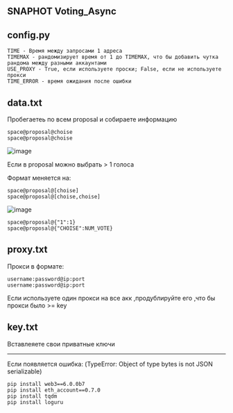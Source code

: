 ## SNAPHOT Voting_Async

## config.py


```
TIME - Время между запросами 1 адреса
TIMEMAX - рандомизирует время от 1 до TIMEMAX, что бы добавить чутка рандома между разными аккаунтами
USE_PROXY - True, если используете проски; False, если не используете прокси
TIME_ERROR - время ожидания после ошибки
```

## data.txt
Пробегаетеь по всем proposal и собираете информацию

```
space@proposal@choise
space@proposal@choise
```
![image](https://user-images.githubusercontent.com/117441696/212177066-ca0c2746-34d5-44ed-9ede-1efb85480e03.png)

Если в proposal можно выбрать > 1 голоса

Формат меняется на:
```
space@proposal@[choise]
space@proposal@[choise,choise]
```

![image](https://user-images.githubusercontent.com/117441696/227935482-243d8ec8-0d9a-4bd7-8080-982d5868e27a.png)
```
space@proposal@{"1":1}
space@proposal@{"CHOISE":NUM_VOTE}
```

## proxy.txt

Прокси в формате:
```
username:password@ip:port
username:password@ip:port
```
Если используете один прокси на все акк ,продублируйте его ,что бы прокси было >= key

## key.txt

Вставлеяете свои приватные ключи

---------------------------------------------------------------------

Если появляется ошибка: (TypeError: Object of type bytes is not JSON serializable)
```
pip install web3==6.0.0b7 
pip install eth_account==0.7.0
pip install tqdm
pip install loguru
```
